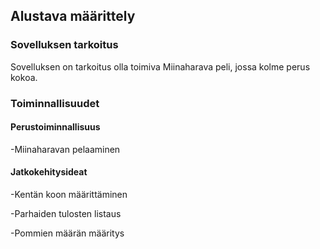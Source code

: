 ## Alustava määrittely
### Sovelluksen tarkoitus
Sovelluksen on tarkoitus olla toimiva Miinaharava peli, jossa kolme perus kokoa.
### Toiminnallisuudet
#### Perustoiminnallisuus
-Miinaharavan pelaaminen
#### Jatkokehitysideat
-Kentän koon määrittäminen

-Parhaiden tulosten listaus

-Pommien määrän määritys

